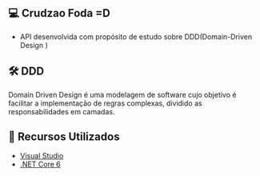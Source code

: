 ## 💻 Crudzao Foda =D

- API desenvolvida com propósito de estudo sobre DDD(Domain-Driven Design )
 
## 🛠 DDD
Domain Driven Design é uma modelagem de software cujo objetivo é facilitar a implementação de regras complexas, 
dividido as responsabilidades em camadas.  

## 📄 Recursos Utilizados
- [Visual Studio](https://visualstudio.microsoft.com/pt-br/downloads/?WT.mc_id=javascript-0000-gllemos)
- [.NET Core 6](https://dotnet.microsoft.com/en-us/download/dotnet/6.0)
